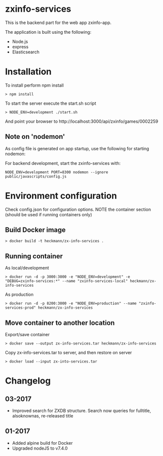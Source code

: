 # zxinfo-services
This is the backend part for the web app zxinfo-app.

The application is built using the following:

* Node.js
* express
* Elasticsearch

# Installation
To install perform npm install
````
> npm install
````

To start the server execute the start.sh script

````
> NODE_ENV=development ./start.sh
````

And point your browser to http://localhost:3000/api/zxinfo/games/0002259

## Note on 'nodemon'
As config file is generated on app startup, use the following for starting nodemon:

For backend development, start the zxinfo-services with:

````
NODE_ENV=development PORT=8300 nodemon --ignore public/javascripts/config.js
````

# Environment configuration
Check config.json for configuration options.
NOTE the container section (should be used if running containers only)

## Build Docker image

````
> docker build -t heckmann/zx-info-services .
````

## Running container

As local/development
````
> docker run -d -p 3000:3000 -e "NODE_ENV=development" -e "DEBUG=zxinfo-services:*" --name "zxinfo-services-local" heckmann/zx-info-services
````

As production
````
> docker run -d -p 8200:3000 -e "NODE_ENV=production" --name "zxinfo-services-prod" heckmann/zx-info-services
````

## Move container to another location

Export/save container
````
> docker save --output zx-info-services.tar heckmann/zx-info-services
````
Copy zx-info-services.tar to server, and then restore on server

````
> docker load --input zx-into-services.tar
````

# Changelog
## 03-2017
* Improved search for ZXDB structure. Search now queries for fulltitle, alsoknownas, re-released title

## 01-2017
* Added alpine build for Docker
* Upgraded nodeJS to v7.4.0

